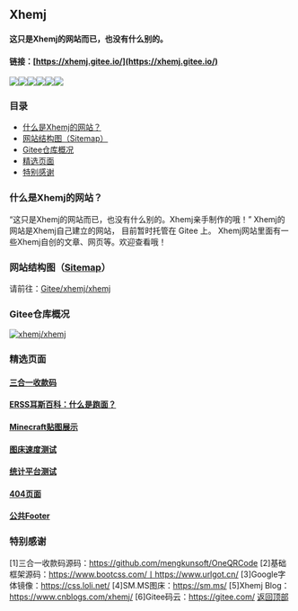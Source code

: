 ## Xhemj
#### 这只是Xhemj的网站而已，也没有什么别的。
#### 链接：[https://xhemj.gitee.io/](https://xhemj.gitee.io/)
![](https://gitee.com/xhemj/xhemj/badge/star.svg?theme=dark)![](https://gitee.com/xhemj/xhemj/badge/fork.svg?theme=dark)![](https://img.shields.io/badge/File%20Size-11MB-blue.svg)![](https://img.shields.io/badge/Original%20link-xhemj.gitee.io-red.svg?logo=apache)![](https://img.shields.io/badge/Author-xhemj-green.svg?logo=postwoman)![](https://img.shields.io/badge/Updated-2020.03.10-lightgrey.svg)
### 目录
- [什么是Xhemj的网站？](#什么是Xhemj的网站？)
- [网站结构图（Sitemap）](#网站结构图（Sitemap）)
- [Gitee仓库概况](#Gitee仓库概况)
- [精选页面](#精选页面)
- [特别感谢](#特别感谢)

### 什么是Xhemj的网站？
“这只是Xhemj的网站而已，也没有什么别的。Xhemj亲手制作的哦！”
Xhemj的网站是Xhemj自己建立的网站，
目前暂时托管在 Gitee 上。
Xhemj网站里面有一些Xhemj自创的文章、网页等。欢迎查看哦！
### 网站结构图（[Sitemap](https://xhemj.gitee.io/sitemap.txt)）
请前往：[Gitee/xhemj/xhemj](https://gitee.com/xhemj/xhemj)
### Gitee仓库概况
[![xhemj/xhemj](https://gitee.com/xhemj/xhemj/widgets/widget_card.svg?colors=4183c4,ffffff,ffffff,e3e9ed,666666,9b9b9b)](https://gitee.com/xhemj/xhemj)
### 精选页面
<h4><a href="https://xhemj.gitee.io/oneQRCodeforPay/" target="_blank">三合一收款码</a></br></h4>
<h4><a href="https://www.cnblogs.com/xhemj/p/what-is-Run-Noodles.html" target="_blank">ERSS耳斯百科：什么是跑面？</a></br></h4>
<h4><a href="https://xhemj.gitee.io/Minecraft-Pic/" target="_blank">Minecraft贴图展示</a></br></h4>
<h4><a href="https://xhemj.gitee.io/Pic-Speed/" target="_blank">图床速度测试</a></br></h4>
<h4><a href="https://xhemj.gitee.io/tongji/" target="_blank">统计平台测试</a></br></h4>
<h4><a href="https://xhemj.gitee.io/404.html" target="_blank">404页面</a></br></h4>
<h4><a href="https://xhemj.gitee.io/base/footer.html" target="_blank">公共Footer</a></br></h4>

### 特别感谢
[1]三合一收款码源码：https://github.com/mengkunsoft/OneQRCode
[2]基础框架源码：https://www.bootcss.com/丨https://www.urlgot.cn/
[3]Google字体镜像：https://css.loli.net/
[4]SM.MS图床：https://sm.ms/
[5]Xhemj Blog：https://www.cnblogs.com/xhemj/
[6]Gitee码云：https://gitee.com/
[返回顶部](#top)